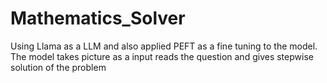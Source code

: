 # Mathematics_Solver
Using Llama as a LLM and also applied PEFT as a fine tuning to the model. The model takes picture as a input reads the question and gives stepwise solution of the problem
